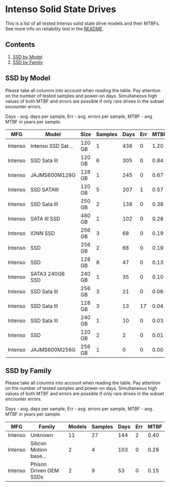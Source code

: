 Intenso Solid State Drives
==========================

This is a list of all tested Intenso solid state drive models and their MTBFs. See
more info on reliability test in the [README](https://github.com/bsdhw/SMART).

Contents
--------

1. [ SSD by Model  ](#ssd-by-model)
2. [ SSD by Family ](#ssd-by-family)

SSD by Model
------------

Please take all columns into account when reading the table. Pay attention on the
number of tested samples and power-on days. Simultaneous high values of both MTBF
and errors are possible if only rare drives in the subset encounter errors.

Days - avg. days per sample,
Err  - avg. errors per sample,
MTBF - avg. MTBF in years per sample.

| MFG       | Model              | Size   | Samples | Days  | Err   | MTBF |
|-----------|--------------------|--------|---------|-------|-------|------|
| Intenso   | lntenso SSD Sat... | 120 GB | 1       | 438   | 0     | 1.20   |
| Intenso   | SSD Sata III       | 120 GB | 6       | 305   | 0     | 0.84   |
| Intenso   | JAJMS600M128G      | 128 GB | 1       | 245   | 0     | 0.67   |
| Intenso   | SSD SATAIII        | 120 GB | 5       | 207   | 1     | 0.57   |
| Intenso   | SSD Sata III       | 250 GB | 2       | 138   | 0     | 0.38   |
| Intenso   | SATA III SSD       | 480 GB | 1       | 102   | 0     | 0.28   |
| Intenso   | IONN SSD           | 256 GB | 3       | 68    | 0     | 0.19   |
| Intenso   | SSD                | 256 GB | 2       | 68    | 0     | 0.19   |
| Intenso   | SSD                | 128 GB | 8       | 47    | 0     | 0.13   |
| Intenso   | SATA3 240GB SSD    | 240 GB | 1       | 35    | 0     | 0.10   |
| Intenso   | SSD Sata III       | 256 GB | 3       | 21    | 0     | 0.06   |
| Intenso   | SSD Sata III       | 128 GB | 3       | 13    | 17    | 0.04   |
| Intenso   | SSD Sata III       | 240 GB | 1       | 10    | 0     | 0.03   |
| Intenso   | SSD                | 120 GB | 2       | 2     | 0     | 0.01   |
| Intenso   | JAJMS600M256G      | 256 GB | 1       | 0     | 0     | 0.00   |

SSD by Family
-------------

Please take all columns into account when reading the table. Pay attention on the
number of tested samples and power-on days. Simultaneous high values of both MTBF
and errors are possible if only rare drives in the subset encounter errors.

Days - avg. days per sample,
Err  - avg. errors per sample,
MTBF - avg. MTBF in years per sample.

| MFG       | Family                 | Models | Samples | Days  | Err   | MTBF |
|-----------|------------------------|--------|---------|-------|-------|------|
| Intenso   | Unknown                | 11     | 27      | 144   | 2     | 0.40   |
| Intenso   | Silicon Motion base... | 2      | 4       | 103   | 0     | 0.28   |
| Intenso   | Phison Driven OEM SSDs | 2      | 9       | 53    | 0     | 0.15   |
